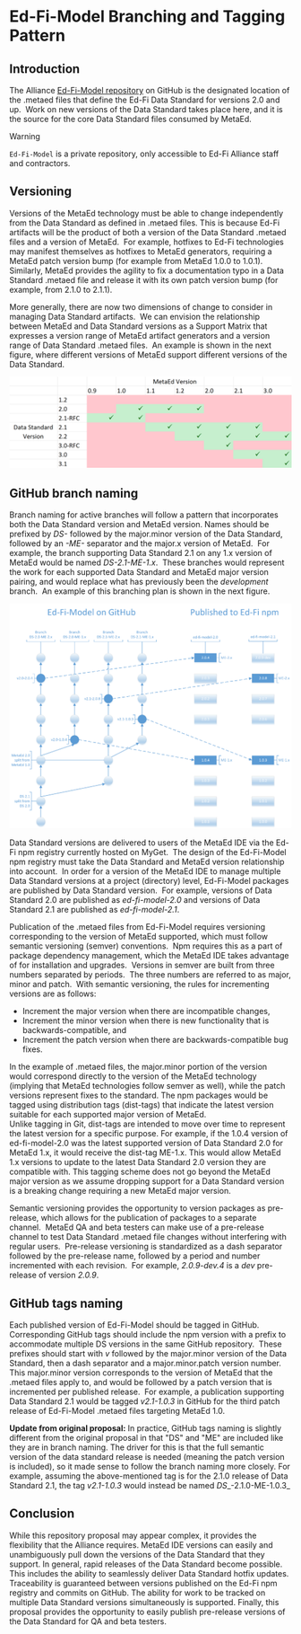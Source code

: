 # Ed-Fi-Model Branching and Tagging Pattern

## Introduction

The Alliance [Ed-Fi-Model repository](https://github.com/Ed-Fi-Closed/Ed-Fi-Model) on GitHub is the designated location of
the .metaed files that define the Ed-Fi Data Standard for versions 2.0 and up.  Work on new versions of the Data Standard
takes place here, and it is the source for the core Data Standard files consumed by MetaEd.

> [!WARNING]
> `Ed-Fi-Model` is a private repository, only accessible to Ed-Fi Alliance staff and contractors.

## Versioning

Versions of the MetaEd technology must be able to change independently from the Data Standard as defined in .metaed files.
This is because Ed-Fi artifacts will be the product of both a version of the Data Standard .metaed files and a version of
MetaEd.  For example, hotfixes to Ed-Fi technologies may manifest themselves as hotfixes to MetaEd generators, requiring a
MetaEd patch version bump (for example from MetaEd 1.0.0 to 1.0.1).  Similarly, MetaEd provides the agility to fix a
documentation typo in a Data Standard .metaed file and release it with its own patch version bump (for example, from 2.1.0 to
2.1.1).

More generally, there are now two dimensions of change to consider in managing Data Standard artifacts.  We can envision the
relationship between MetaEd and Data Standard versions as a Support Matrix that expresses a version range of MetaEd artifact
generators and a version range of Data Standard .metaed files.  An example is shown in the next figure, where different
versions of MetaEd support different versions of the Data Standard.

![version matrix](./images/versioningMatrix.png)

## GitHub branch naming

Branch naming for active branches will follow a pattern that incorporates both the Data Standard version and MetaEd version.
Names should be prefixed by _DS-_ followed by the major.minor version of the Data Standard, followed by an _\-ME-_ separator
and the major.x version of MetaEd.  For example, the branch supporting Data Standard 2.1 on any 1.x version of MetaEd would
be named _DS-2.1-ME-1.x_.  These branches would represent the work for each supported Data Standard and MetaEd major version
pairing, and would replace what has previously been the _development_ branch.  An example of this branching plan is shown in
the next figure.

![version diagram](./images/versioningDiagram.png)  

Data Standard versions are delivered to users of the MetaEd IDE via the Ed-Fi npm registry currently hosted on MyGet.  The
design of the Ed-Fi-Model npm registry must take the Data Standard and MetaEd version relationship into account.  In order
for a version of the MetaEd IDE to manage multiple Data Standard versions at a project (directory) level, Ed-Fi-Model
packages are published by Data Standard version.  For example, versions of Data Standard 2.0 are published as
_ed-fi-model-2.0_ and versions of Data Standard 2.1 are published as _ed-fi-model-2.1_.

Publication of the .metaed files from Ed-Fi-Model requires versioning corresponding to the version of MetaEd supported, which
must follow semantic versioning (semver) conventions.  Npm requires this as a part of package dependency management, which
the MetaEd IDE takes advantage of for installation and upgrades.  Versions in semver are built from three numbers separated
by periods.  The three numbers are referred to as major, minor and patch.  With semantic versioning, the rules for
incrementing versions are as follows:

* Increment the major version when there are incompatible changes,
* Increment the minor version when there is new functionality that is backwards-compatible, and
* Increment the patch version when there are backwards-compatible bug fixes.

In the example of .metaed files, the major.minor portion of the version would correspond directly to the version of the
MetaEd technology (implying that MetaEd technologies follow semver as well), while the patch versions represent fixes to
the standard. The npm packages would be tagged using distribution tags (dist-tags) that indicate the latest version suitable
for each supported major version of MetaEd.  
Unlike tagging in Git, dist-tags are intended to move over time to represent the latest version for a specific purpose. For
example, if the 1.0.4 version of ed-fi-model-2.0 was the latest supported version of Data Standard 2.0 for MetaEd 1.x, it
would receive the dist-tag ME-1.x. This would allow MetaEd 1.x versions to update to the latest Data Standard 2.0 version
they are compatible with. This tagging scheme does not go beyond the MetaEd major version as we assume dropping support for a
Data Standard version is a breaking change requiring a new MetaEd major version.

Semantic versioning provides the opportunity to version packages as pre-release, which allows for the publication of packages
to a separate channel.  MetaEd QA and beta testers can make use of a pre-release channel to test Data Standard .metaed file
changes without interfering with regular users.  Pre-release versioning is standardized as a dash separator followed by the
pre-release name, followed by a period and number incremented with each revision.  For example, _2.0.9-dev.4_ is a _dev_
pre-release of version _2.0.9_.

## GitHub tags naming

Each published version of Ed-Fi-Model should be tagged in GitHub.  Corresponding GitHub tags should include the npm version
with a prefix to accommodate multiple DS versions in the same GitHub repository.  These prefixes should start with _v_
followed by the major.minor version of the Data Standard, then a dash separator and a major.minor.patch version number.  This
major.minor version corresponds to the version of MetaEd that the .metaed files apply to, and would be followed by a patch
version that is incremented per published release.  For example, a publication supporting Data Standard 2.1 would be tagged
_v2.1-1.0.3_ in GitHub for the third patch release of Ed-Fi-Model .metaed files targeting MetaEd 1.0.

**Update from original proposal:** In practice, GitHub tags naming is slightly different from the original proposal in that
"DS" and "ME" are included like they are in branch naming. The driver for this is that the full semantic version of the data
standard release is needed (meaning the patch version is included), so it made sense to follow the branch naming more
closely. For example, assuming the above-mentioned tag is for the 2.1.0 release of Data Standard 2.1, the tag _v2.1-1.0.3_
would instead be named _DS__\-2.1.0-ME-1.0.3_

## Conclusion

While this repository proposal may appear complex, it provides the flexibility that the Alliance requires. MetaEd IDE
versions can easily and unambiguously pull down the versions of the Data Standard that they support. In general, rapid
releases of the Data Standard become possible. This includes the ability to seamlessly deliver Data Standard hotfix updates.
Traceability is guaranteed between versions published on the Ed-Fi npm registry and commits on GitHub. The ability for work
to be tracked on multiple Data Standard versions simultaneously is supported. Finally, this proposal provides the opportunity
to easily publish pre-release versions of the Data Standard for QA and beta testers.
